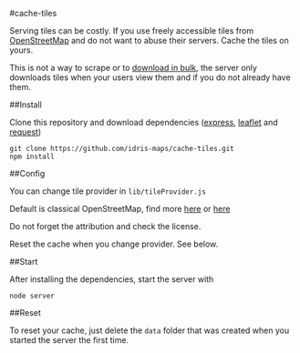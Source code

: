 #cache-tiles

Serving tiles can be costly. If you use freely accessible tiles from [OpenStreetMap](http://www.openstreetmap.org) and do not want to abuse their servers. Cache the tiles on yours.

This is not a way to scrape or to [download in bulk](http://wiki.openstreetmap.org/wiki/Tile_usage_policy#Bulk_Downloading), the server only downloads tiles when your users view them and if you do not already have them.

##Install

Clone this repository and download dependencies ([express](https://www.npmjs.com/package/express), [leaflet](https://www.npmjs.com/package/leaflet) and [request](https://www.npmjs.com/package/request))

```
git clone https://github.com/idris-maps/cache-tiles.git
npm install
```

##Config

You can change tile provider in ```lib/tileProvider.js```

Default is classical OpenStreetMap, find more [here](http://wiki.openstreetmap.org/wiki/Tile_servers) or [here](http://leaflet-extras.github.io/leaflet-providers/preview/)

Do not forget the attribution and check the license.

Reset the cache when you change provider. See below.

##Start

After installing the dependencies, start the server with

```
node server
```

##Reset

To reset your cache, just delete the ```data``` folder that was created when you started the server the first time.
